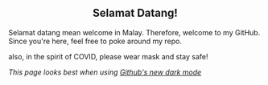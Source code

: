 <h2 align="center">Selamat Datang!</h2>

Selamat datang mean welcome in Malay. Therefore, welcome to my GitHub. Since you're here, feel free to poke around my repo.



also, in the spirit of COVID, please wear mask and stay safe!

*This page looks best when using [Github's new dark mode](https://twitter.com/github/status/1336362679506784256)*

<!--
**FarhanAxiq/FarhanAxiq** is a ✨ _special_ ✨ repository because its `README.md` (this file) appears on your GitHub profile.

Here are some ideas to get you started:

- 🔭 I’m currently working on ...
- 🌱 I’m currently learning ...
- 👯 I’m looking to collaborate on ...
- 🤔 I’m looking for help with ...
- 💬 Ask me about ...
- 📫 How to reach me: ...
- 😄 Pronouns: ...
- ⚡ Fun fact: ...
-->

